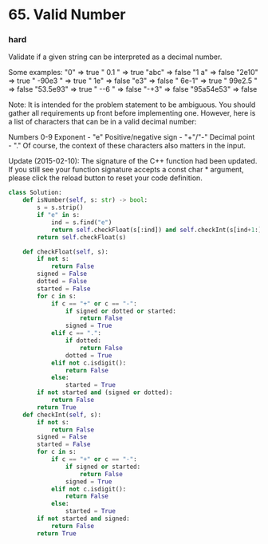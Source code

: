 # 65. Valid Number
### hard
Validate if a given string can be interpreted as a decimal number.

Some examples:
"0" => true
" 0.1 " => true
"abc" => false
"1 a" => false
"2e10" => true
" -90e3   " => true
" 1e" => false
"e3" => false
" 6e-1" => true
" 99e2.5 " => false
"53.5e93" => true
" --6 " => false
"-+3" => false
"95a54e53" => false

Note: It is intended for the problem statement to be ambiguous. You should gather all requirements up front before implementing one. However, here is a list of characters that can be in a valid decimal number:

Numbers 0-9
Exponent - "e"
Positive/negative sign - "+"/"-"
Decimal point - "."
Of course, the context of these characters also matters in the input.

Update (2015-02-10):
The signature of the C++ function had been updated. If you still see your function signature accepts a const char * argument, please click the reload button to reset your code definition.

```python
class Solution:
    def isNumber(self, s: str) -> bool:
        s = s.strip()
        if "e" in s:
            ind = s.find("e")
            return self.checkFloat(s[:ind]) and self.checkInt(s[ind+1:])
        return self.checkFloat(s)

    def checkFloat(self, s):
        if not s:
            return False
        signed = False
        dotted = False
        started = False
        for c in s:
            if c == "+" or c == "-":
                if signed or dotted or started:
                    return False
                signed = True
            elif c == ".":
                if dotted:
                    return False
                dotted = True
            elif not c.isdigit():
                return False
            else:
                started = True
        if not started and (signed or dotted):
            return False
        return True
    def checkInt(self, s):
        if not s:
            return False
        signed = False
        started = False
        for c in s:
            if c == "+" or c == "-":
                if signed or started:
                    return False
                signed = True
            elif not c.isdigit():
                return False
            else:
                started = True
        if not started and signed:
            return False            
        return True        
        
```